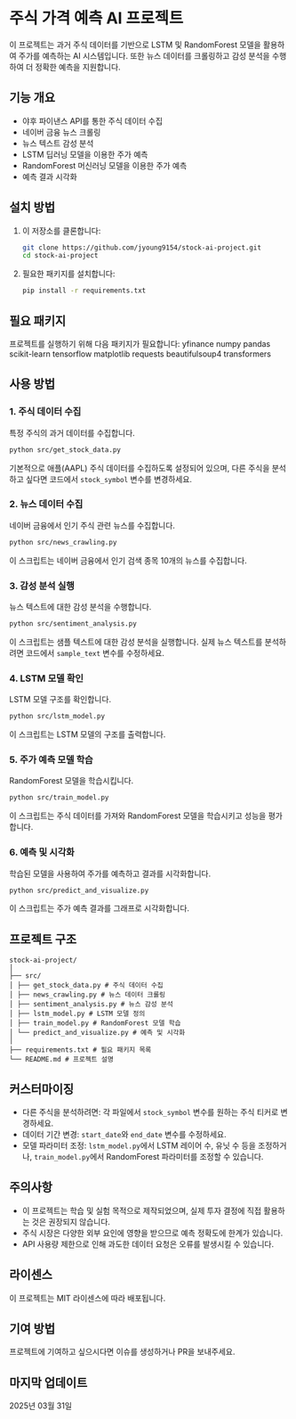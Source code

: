 # 주식 가격 예측 AI 프로젝트

이 프로젝트는 과거 주식 데이터를 기반으로 LSTM 및 RandomForest 모델을 활용하여 주가를 예측하는 AI 시스템입니다. 또한 뉴스 데이터를 크롤링하고 감성 분석을 수행하여 더 정확한 예측을 지원합니다.

## 기능 개요

- 야후 파이낸스 API를 통한 주식 데이터 수집
- 네이버 금융 뉴스 크롤링
- 뉴스 텍스트 감성 분석
- LSTM 딥러닝 모델을 이용한 주가 예측
- RandomForest 머신러닝 모델을 이용한 주가 예측
- 예측 결과 시각화

## 설치 방법

1. 이 저장소를 클론합니다:
   ```bash
   git clone https://github.com/jyoung9154/stock-ai-project.git
   cd stock-ai-project
   ```

2. 필요한 패키지를 설치합니다:
   ```bash
   pip install -r requirements.txt
   ```

## 필요 패키지

프로젝트를 실행하기 위해 다음 패키지가 필요합니다:
yfinance
numpy
pandas
scikit-learn
tensorflow
matplotlib
requests
beautifulsoup4
transformers


## 사용 방법

### 1. 주식 데이터 수집

특정 주식의 과거 데이터를 수집합니다.

```bash
python src/get_stock_data.py
```

기본적으로 애플(AAPL) 주식 데이터를 수집하도록 설정되어 있으며, 다른 주식을 분석하고 싶다면 코드에서 `stock_symbol` 변수를 변경하세요.

### 2. 뉴스 데이터 수집

네이버 금융에서 인기 주식 관련 뉴스를 수집합니다.

```bash
python src/news_crawling.py
```

이 스크립트는 네이버 금융에서 인기 검색 종목 10개의 뉴스를 수집합니다.

### 3. 감성 분석 실행

뉴스 텍스트에 대한 감성 분석을 수행합니다.

```bash
python src/sentiment_analysis.py
```

이 스크립트는 샘플 텍스트에 대한 감성 분석을 실행합니다. 실제 뉴스 텍스트를 분석하려면 코드에서 `sample_text` 변수를 수정하세요.

### 4. LSTM 모델 확인

LSTM 모델 구조를 확인합니다.

```bash
python src/lstm_model.py
```

이 스크립트는 LSTM 모델의 구조를 출력합니다.

### 5. 주가 예측 모델 학습

RandomForest 모델을 학습시킵니다.

```bash
python src/train_model.py
```

이 스크립트는 주식 데이터를 가져와 RandomForest 모델을 학습시키고 성능을 평가합니다.

### 6. 예측 및 시각화

학습된 모델을 사용하여 주가를 예측하고 결과를 시각화합니다.

```bash
python src/predict_and_visualize.py
```

이 스크립트는 주가 예측 결과를 그래프로 시각화합니다.

## 프로젝트 구조
```
stock-ai-project/
│
├── src/
│ ├── get_stock_data.py # 주식 데이터 수집
│ ├── news_crawling.py # 뉴스 데이터 크롤링
│ ├── sentiment_analysis.py # 뉴스 감성 분석
│ ├── lstm_model.py # LSTM 모델 정의
│ ├── train_model.py # RandomForest 모델 학습
│ └── predict_and_visualize.py # 예측 및 시각화
│
├── requirements.txt # 필요 패키지 목록
└── README.md # 프로젝트 설명
```
## 커스터마이징

- 다른 주식을 분석하려면: 각 파일에서 `stock_symbol` 변수를 원하는 주식 티커로 변경하세요.
- 데이터 기간 변경: `start_date`와 `end_date` 변수를 수정하세요.
- 모델 파라미터 조정: `lstm_model.py`에서 LSTM 레이어 수, 유닛 수 등을 조정하거나, `train_model.py`에서 RandomForest 파라미터를 조정할 수 있습니다.

## 주의사항

- 이 프로젝트는 학습 및 실험 목적으로 제작되었으며, 실제 투자 결정에 직접 활용하는 것은 권장되지 않습니다.
- 주식 시장은 다양한 외부 요인에 영향을 받으므로 예측 정확도에 한계가 있습니다.
- API 사용량 제한으로 인해 과도한 데이터 요청은 오류를 발생시킬 수 있습니다.

## 라이센스

이 프로젝트는 MIT 라이센스에 따라 배포됩니다.

## 기여 방법

프로젝트에 기여하고 싶으시다면 이슈를 생성하거나 PR을 보내주세요.

## 마지막 업데이트
2025년 03월 31일